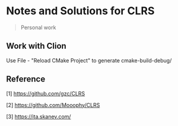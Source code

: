 # Notes and Solutions for CLRS

> Personal work

## Work with Clion
Use File - "Reload CMake Project" to generate cmake-build-debug/

## Reference

[1] https://github.com/gzc/CLRS

[2] https://github.com/Mooophy/CLRS

[3] https://ita.skanev.com/